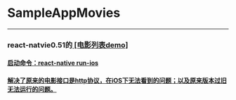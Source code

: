 # SampleAppMovies
---
### react-natvie0.51的<a href="href=https://reactnative.cn/docs/0.51/sample-application-movies.html" target="_blank"> [电影列表demo]
#### 启动命令：react-native run-ios
#### 解决了原来的电影接口是http协议，在iOS下无法看到的问题；以及原来版本过旧无法运行的问题。

